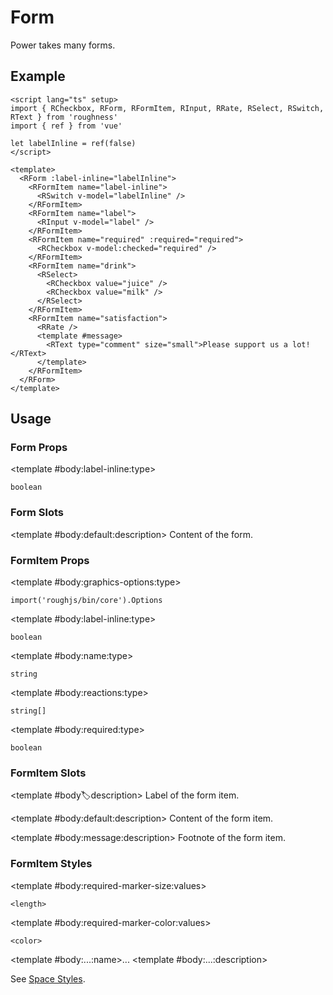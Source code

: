 <script lang="ts" setup>
import { RCheckbox, RDetails, RForm, RFormItem, RInput, RRate, RSpace, RSelect, RSwitch, RTable, RText } from 'roughness'
import { ref } from 'vue'

let label = ref<string>('Label')
let labelInline = ref(false)
let required = ref(true)
</script>

# Form

Power takes many forms.

## Example

<RDetails>
  <template #summary>Show Code</template>

```vue
<script lang="ts" setup>
import { RCheckbox, RForm, RFormItem, RInput, RRate, RSelect, RSwitch, RText } from 'roughness'
import { ref } from 'vue'

let labelInline = ref(false)
</script>

<template>
  <RForm :label-inline="labelInline">
    <RFormItem name="label-inline">
      <RSwitch v-model="labelInline" />
    </RFormItem>
    <RFormItem name="label">
      <RInput v-model="label" />
    </RFormItem>
    <RFormItem name="required" :required="required">
      <RCheckbox v-model:checked="required" />
    </RFormItem>
    <RFormItem name="drink">
      <RSelect>
        <RCheckbox value="juice" />
        <RCheckbox value="milk" />
      </RSelect>
    </RFormItem>
    <RFormItem name="satisfaction">
      <RRate />
      <template #message>
        <RText type="comment" size="small">Please support us a lot!</RText>
      </template>
    </RFormItem>
  </RForm>
</template>
```

</RDetails>

<RForm :label-inline="labelInline">
  <RFormItem name="label-inline">
    <RSwitch v-model="labelInline" />
  </RFormItem>
  <RFormItem name="label">
    <template #label>{{ label }}</template>
    <RInput v-model="label" />
  </RFormItem>
  <RFormItem name="required" :required="required">
    <RCheckbox v-model:checked="required" />
  </RFormItem>
  <RFormItem name="drink">
    <RSelect>
      <RCheckbox value="juice" />
      <RCheckbox value="milk" />
    </RSelect>
  </RFormItem>
  <RFormItem name="satisfaction">
    <RRate />
    <template #message>
      <RText type="comment" size="small">Please support us a lot!</RText>
    </template>
  </RFormItem>
</RForm>

## Usage

### Form Props

<RSpace>
<RTable
  :columns="['name', 'type', 'default', 'description']"
  :rows="['label-inline']"
>
  <template #body:*:name="{ row }">{{ row }}</template>

  <template #body:label-inline:type>

  `boolean`

  </template>
  <template #body:label-inline:description>
    Whether the labels of the form items are displayed as inline boxes.
  </template>
</RTable>
</RSpace>

### Form Slots

<RSpace>
<RTable
  :columns="['name', 'parameters', 'description']"
  :rows="['default']"
>
  <template #body:*:name="{ row }">{{ row }}</template>

  <template #body:default:description>
    Content of the form.
  </template>
</RTable>
</RSpace>

### FormItem Props

<RSpace>
<RTable
  :columns="['name', 'type', 'default', 'description']"
  :rows="['graphics-options', 'label-inline', 'name', 'reactions', 'required']"
>
  <template #body:*:name="{ row }">{{ row }}</template>

  <template #body:graphics-options:type>

  `import('roughjs/bin/core').Options`

  </template>
  <template #body:graphics-options:description>

  [Options for Rough.js](https://github.com/rough-stuff/rough/wiki#options).

  See [Graphics Configuration](/components/graphics#component-prop).

  </template>

  <template #body:label-inline:type>

  `boolean`

  </template>
  <template #body:label-inline:description>
    Whether the label of the form item is displayed as an inline box.
  </template>

  <template #body:name:type>

  `string`

  </template>
  <template #body:name:description>
    Field name of the form model.
  </template>

  <template #body:reactions:type>

  `string[]`

  </template>
  <template #body:reactions:default>

  `[]`

  </template>
  <template #body:reactions:description>

  States that trigger graphics redrawing.

  See [Reactions](/guide/theme#reactions).

  </template>

  <template #body:required:type>

  `boolean`

  </template>
  <template #body:required:default>

  `false`

  </template>
  <template #body:required:description>
    Whether the field is required.
  </template>
</RTable>
</RSpace>

### FormItem Slots

<RSpace>
<RTable
  :columns="['name', 'parameters', 'description']"
  :rows="['label', 'default', 'message']"
>
  <template #body:*:name="{ row }">{{ row }}</template>

  <template #body:label:description>
    Label of the form item.
  </template>

  <template #body:default:description>
    Content of the form item.
  </template>

  <template #body:message:description>
    Footnote of the form item.
  </template>
</RTable>
</RSpace>

### FormItem Styles

<RSpace>
<RTable
  :columns="['name', 'values', 'default', 'description']"
  :rows="['required-marker-size', 'required-marker-color', '...']"
>
  <template #body:*:name="{ row }">--r-form-item-{{ row }}</template>

  <template #body:required-marker-size:values>

  `<length>`

  </template>
  <template #body:required-marker-size:default>

  `4px`

  </template>
  <template #body:required-marker-size:description>
    Size of the marker when `required` is `true`.
  </template>

  <template #body:required-marker-color:values>

  `<color>`

  </template>
  <template #body:required-marker-color:default>

  `var(--r-common-error-color)`

  </template>
  <template #body:required-marker-color:description>
    Color of the marker when `required` is `true`.
  </template>

  <template #body:...:name>...</template>
  <template #body:...:description>

  See [Space Styles](/components/space#styles).

  </template>
</RTable>
</RSpace>
